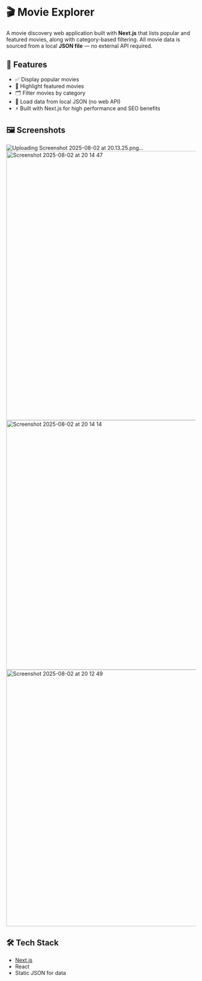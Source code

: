 # 🎬 Movie Explorer

A movie discovery web application built with **Next.js** that lists popular and featured movies, 
along with category-based filtering.
All movie data is sourced from a local **JSON file** 
— no external API required.

## 🚀 Features

- ✅ Display popular movies  
- 🌟 Highlight featured movies  
- 🗂️ Filter movies by category  
- 📄 Load data from local JSON (no web API)  
- ⚡ Built with Next.js for high performance and SEO benefits  

## 🖼️ Screenshots
![Uploading Screenshot 2025-08-02 at 20.13.25.png…]()
<img width="1467" height="715" alt="Screenshot 2025-08-02 at 20 14 47" src="https://github.com/user-attachments/assets/5e93daea-5269-4676-b959-48e50e8101ce" />
<img width="1466" height="663" alt="Screenshot 2025-08-02 at 20 14 14" src="https://github.com/user-attachments/assets/f9d2a23e-e21b-4ccd-bb3f-7da4ac069e68" />
<img width="1466" height="682" alt="Screenshot 2025-08-02 at 20 12 49" src="https://github.com/user-attachments/assets/b95c3117-72f8-432d-b3f5-772a164bd484" />





## 🛠️ Tech Stack

- [Next.js](https://nextjs.org/)  
- React  
- Static JSON for data  

